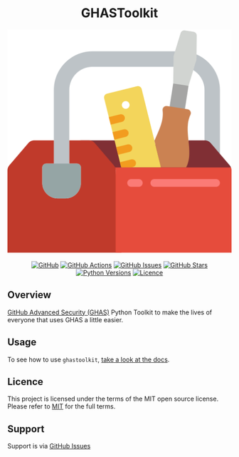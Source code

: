 <div align="center">
<h1>GHASToolkit</h1>
<img src="https://raw.githubusercontent.com/GeekMasher/ghastoolkit/docs/docs/static/ghastoolkit.png" />

[![GitHub](https://img.shields.io/badge/github-%23121011.svg?style=for-the-badge&logo=github&logoColor=white)](https://github.com/GeekMasher/ghastoolkit)
[![GitHub Actions](https://img.shields.io/github/actions/workflow/status/geekmasher/ghastoolkit/python-package.yml?style=for-the-badge)](https://github.com/GeekMasher/ghastoolkit/actions/workflows/python-package.yml?query=branch%3Amain)
[![GitHub Issues](https://img.shields.io/github/issues/geekmasher/ghastoolkit?style=for-the-badge)](https://github.com/GeekMasher/ghastoolkit/issues)
[![GitHub Stars](https://img.shields.io/github/stars/geekmasher/ghastoolkit?style=for-the-badge)](https://github.com/GeekMasher/ghastoolkit)
[![Python Versions](https://img.shields.io/pypi/pyversions/ghastoolkit?style=for-the-badge)](https://pypi.org/project/ghastoolkit/)
[![Licence](https://img.shields.io/github/license/Ileriayo/markdown-badges?style=for-the-badge)](./LICENSE)

</div>

## Overview

[GitHub Advanced Security (GHAS)](https://github.com/features/security) Python Toolkit to make the lives of everyone that uses GHAS a little easier.


## Usage 

To see how to use `ghastoolkit`, [take a look at the docs](https://geekmasher.github.io/ghastoolkit).


## Licence

This project is licensed under the terms of the MIT open source license.
Please refer to [MIT](./LICENSE.md) for the full terms.


## Support

Support is via [GitHub Issues](https://github.com/GeekMasher/ghastoolkit/issues)


